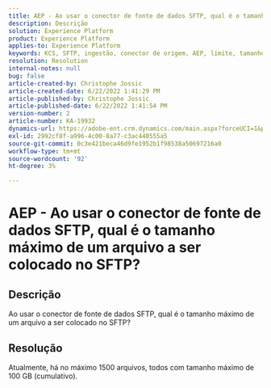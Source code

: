 ```yaml
---
title: AEP - Ao usar o conector de fonte de dados SFTP, qual é o tamanho máximo de um arquivo a ser colocado no SFTP?
description: Descrição
solution: Experience Platform
product: Experience Platform
applies-to: Experience Platform
keywords: KCS, SFTP, ingestão, conector de origem, AEP, limite, tamanho
resolution: Resolution
internal-notes: null
bug: false
article-created-by: Christophe Jossic
article-created-date: 6/22/2022 1:41:29 PM
article-published-by: Christophe Jossic
article-published-date: 6/22/2022 1:41:54 PM
version-number: 2
article-number: KA-19932
dynamics-url: https://adobe-ent.crm.dynamics.com/main.aspx?forceUCI=1&pagetype=entityrecord&etn=knowledgearticle&id=360ee7ff-30f2-ec11-bb3d-6045bd0158c7
exl-id: 2992cf8f-a996-4c00-8a77-c3ac440555a5
source-git-commit: 0c3e421beca46d9fe1952b1f98538a50697216a0
workflow-type: tm+mt
source-wordcount: '92'
ht-degree: 3%

---
```


# AEP - Ao usar o conector de fonte de dados SFTP, qual é o tamanho máximo de um arquivo a ser colocado no SFTP?

## Descrição

Ao usar o conector de fonte de dados SFTP, qual é o tamanho máximo de um arquivo a ser colocado no SFTP?

## Resolução


Atualmente, há no máximo 1500 arquivos, todos com tamanho máximo de 100 GB (cumulativo).
